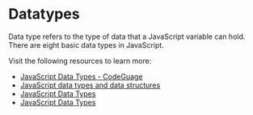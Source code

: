 # Datatypes

Data type refers to the type of data that a JavaScript variable can hold. There are eight basic data types in JavaScript.

Visit the following resources to learn more:

- [JavaScript Data Types - CodeGuage](https://www.codeguage.com/courses/js/data-types)
- [JavaScript data types and data structures](https://developer.mozilla.org/en-US/docs/Web/JavaScript/Data_structures)
- [JavaScript Data Types](https://www.w3schools.com/js/js_datatypes.asp)
- [JavaScript Data Types](https://javascript.info/types)
